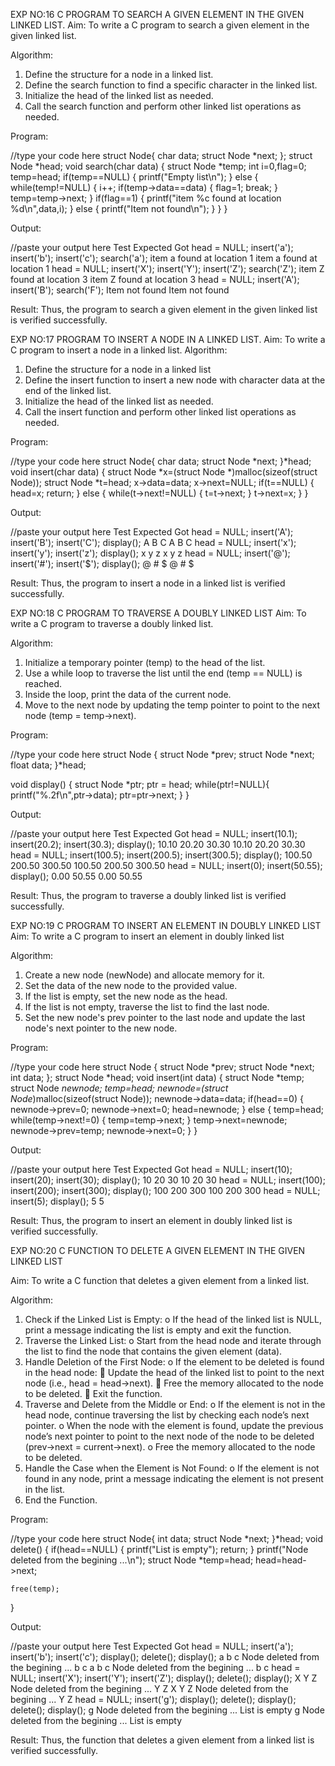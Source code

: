 EXP NO:16 C PROGRAM TO SEARCH A GIVEN ELEMENT IN THE GIVEN LINKED LIST.
Aim:
To write a C program to search a given element in the given linked list.

Algorithm:
1.	Define the structure for a node in a linked list.
2.	Define the search function to find a specific character in the linked list.
3.	Initialize the head of the linked list as needed.
4.	Call the search function and perform other linked list operations as needed.
 
Program:

//type your code here
struct Node{
    char data; 
    struct Node *next;
};
struct Node *head;
void search(char data)
{
    struct Node *temp;
    int i=0,flag=0;
    temp=head;
    if(temp==NULL)
    {
        printf("Empty list\n");
    }
    else
    {
        while(temp!=NULL)
        {
            i++;
            if(temp->data==data)
            {
                flag=1;
                break;
            }
            temp=temp->next;
        }
        if(flag==1)
        {
            printf("item %c found at location %d\n",data,i);
        }
        else
        {
            printf("Item not found\n");
        }
    }
}

Output:

//paste your output here
Test	Expected	Got	
head = NULL;
insert('a');
insert('b');
insert('c');
search('a');
item a found at location 1
item a found at location 1
head = NULL;
insert('X');
insert('Y');
insert('Z');
search('Z');
item Z found at location 3
item Z found at location 3
head = NULL;
insert('A');
insert('B');
search('F');
Item not found
Item not found


Result:
Thus, the program to search a given element in the given linked list is verified successfully.


 
EXP NO:17  PROGRAM TO INSERT A NODE IN A LINKED LIST.
Aim:
To write a C program to insert a node in a linked list.
Algorithm:
1.	Define the structure for a node in a linked list
2.	Define the insert function to insert a new node with character data at the end of the linked list.
3.	Initialize the head of the linked list as needed.
4.	Call the insert function and perform other linked list operations as needed.
 
Program:

//type your code here
struct Node{
    char  data; 
    struct Node *next;
}*head;
void insert(char data)
{
    struct Node *x=(struct Node *)malloc(sizeof(struct Node));
    struct Node *t=head;
    x->data=data;
    x->next=NULL;
    if(t==NULL)
    {
        head=x;
        return;
    }
    else
    {
        while(t->next!=NULL)
        {
            t=t->next;
        }
        t->next=x;
    }
}

Output:

//paste your output here
Test	Expected	Got	
head = NULL;
insert('A');
insert('B');
insert('C');
display();
A B C
A B C
head = NULL;
insert('x');
insert('y');
insert('z');
display();
x y z
x y z
head = NULL;
insert('@');
insert('#');
insert('$');
display();
@ # $
@ # $

 
Result:
Thus, the program to insert a node in a linked list is verified successfully.


 
EXP NO:18 C PROGRAM TO TRAVERSE A DOUBLY LINKED LIST
Aim:
To write a C program to traverse a doubly linked list.

Algorithm:
1.	Initialize a temporary pointer (temp) to the head of the list.
2.	Use a while loop to traverse the list until the end (temp == NULL) is reached.
3.	Inside the loop, print the data of the current node.
4.	Move to the next node by updating the temp pointer to point to the next node (temp = temp->next).
 
Program:

//type your code here
struct Node
{
    struct Node *prev;
    struct Node *next;
    float data;
}*head;

void display()
{
    struct Node *ptr;
    ptr = head;
    while(ptr!=NULL){
        printf("%.2f\n",ptr->data);
        ptr=ptr->next;
    }
}

Output:

//paste your output here
Test	Expected	Got	
head = NULL;
insert(10.1);
insert(20.2);
insert(30.3);
display();
10.10
20.20
30.30
10.10
20.20
30.30
head = NULL;
insert(100.5);
insert(200.5);
insert(300.5);
display();
100.50
200.50
300.50
100.50
200.50
300.50
head = NULL;
insert(0);
insert(50.55);
display();
0.00
50.55
0.00
50.55


Result:
Thus, the program to traverse a doubly linked list is verified successfully. 



EXP NO:19 C PROGRAM TO INSERT AN ELEMENT IN DOUBLY LINKED LIST
Aim:
To write a C program to insert an element in doubly linked list

Algorithm:
1.	Create a new node (newNode) and allocate memory for it.
2.	Set the data of the new node to the provided value.
3.	If the list is empty, set the new node as the head.
4.	If the list is not empty, traverse the list to find the last node.
5.	Set the new node's prev pointer to the last node and update the last node's next pointer to the new node.
 
Program:

//type your code here
struct Node
{
    struct Node *prev;
    struct Node *next;
    int data;
};
struct Node *head;
void insert(int data)
{
    struct Node *temp;
    struct Node *newnode;
    temp=head;
    newnode=(struct Node*)malloc(sizeof(struct Node));
    newnode->data=data;
    if(head==0)
    {
        newnode->prev=0;
        newnode->next=0;
        head=newnode;
    }
    else
    {
        temp=head;
        while(temp->next!=0)
        {
            temp=temp->next;
        }
        temp->next=newnode;
        newnode->prev=temp;
        newnode->next=0;
    }
}

Output:

//paste your output here
Test	Expected	Got	
head = NULL;
insert(10);
insert(20);
insert(30);
display();
10
20
30
10
20
30
head = NULL;
insert(100);
insert(200);
insert(300);
display();
100
200
300
100
200
300
head = NULL;
insert(5);
display();
5
5


Result:
Thus, the program to insert an element in doubly linked list is verified successfully.




EXP NO:20 C FUNCTION TO DELETE A GIVEN ELEMENT IN THE GIVEN LINKED LIST




Aim:
To write a C function that deletes a given element from a linked list.

Algorithm:
1.	Check if the Linked List is Empty:
o	If the head of the linked list is NULL, print a message indicating the list is empty and exit the function.
2.	Traverse the Linked List:
o	Start from the head node and iterate through the list to find the node that contains the given element (data).
3.	Handle Deletion of the First Node:
o	If the element to be deleted is found in the head node:
	Update the head of the linked list to point to the next node (i.e., head = head->next).
	Free the memory allocated to the node to be deleted.
	Exit the function.
4.	Traverse and Delete from the Middle or End:
o	If the element is not in the head node, continue traversing the list by checking each node’s next pointer.
o	When the node with the element is found, update the previous node’s next pointer to point to the next node of the node to be deleted (prev->next = current->next).
o	Free the memory allocated to the node to be deleted.
5.	Handle the Case when the Element is Not Found:
o	If the element is not found in any node, print a message indicating the element is not present in the list.
6.	End the Function.


Program:

//type your code here
struct Node{
    int data; 
    struct Node *next;
}*head;
void delete()
{
    if(head==NULL)
    {
        printf("List is empty");
        return;
    }
    printf("Node deleted from the begining ...\n");
    struct Node *temp=head;
    head=head->next;
    
    free(temp);
    
    
}

Output:

//paste your output here
Test	Expected	Got	
head = NULL;
insert('a');
insert('b');
insert('c');
display();
delete();
display();
a b c Node deleted from the begining ...
b c
a b c Node deleted from the begining ...
b c
head = NULL;
insert('X');
insert('Y');
insert('Z');
display();
delete();
display();
X Y Z Node deleted from the begining ...
Y Z
X Y Z Node deleted from the begining ...
Y Z
head = NULL;
insert('g');
display();
delete();
display();
delete();
display();
g Node deleted from the begining ...
List is empty
g Node deleted from the begining ...
List is empty




Result:
Thus, the function that deletes a given element from a linked list is verified successfully.





